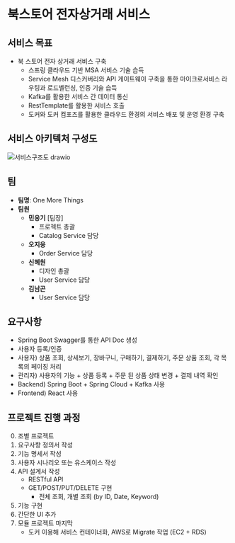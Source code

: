 # 북스토어 전자상거래 서비스

## 서비스 목표
* 북 스토어 전자 상거래 서비스 구축
    - 스프링 클라우드 기반 MSA 서비스 기술 습득
    - Service Mesh 디스커버리와 API 게이트웨이 구축을 통한 마이크로서비스 라우팅과 로드벨런싱, 인증 기술 습득
    - Kafka를 활용한 서비스 간 데이터 통신
    - RestTemplate를 활용한 서비스 호출
    - 도커와 도커 컴포즈를 활용한 클라우드 환경의 서비스 배포 및 운영 환경 구축

## 서비스 아키텍처 구성도
![서비스구조도 drawio](https://user-images.githubusercontent.com/32921225/142336641-ddaaec33-abf1-49f1-b5a2-b3603da1e080.png)

## 팀
* **팀명**: One More Things
* **팀원**
    - **민웅기** [팀장]
        - 프로젝트 총괄
        - Catalog Service 담당
    - **오지웅**
        - Order Service 담당
    - **신혜원**
        - 디자인 총괄
        - User Service 담당
    - **김남곤**
        - User Service 담당


## 요구사항
- Spring Boot Swagger를 통한 API Doc 생성
- 사용자 등록/인증
- 사용자) 상품 조회, 상세보기, 장바구니, 구매하기, 결제하기, 주문 상품 조회, 각 목록의 페이징 처리
- 관리자) 사용자의 기능 + 상품 등록 + 주문 된 상품 상태 변경 + 결제 내역 확인
- Backend) Spring Boot + Spring Cloud + Kafka 사용 
- Frontend) React 사용

## 프로젝트 진행 과정
0. 조별 프로젝트
1. 요구사항 정의서 작성
2. 기능 명세서 작성
3. 사용자 시나리오 또는 유스케이스 작성
4. API 설계서 작성 
    - RESTful API
    - GET/POST/PUT/DELETE 구현 
        - 전체 조회, 개별 조회 (by ID, Date, Keyword)
5. 기능 구현
6. 간단한 UI 추가 
7. 모듈 프로젝트 마지막
    - 도커 이용해 서비스 컨테이너화, AWS로 Migrate 작업 (EC2 + RDS)
